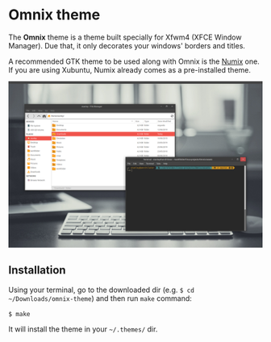 # Omnix theme

The **Omnix** theme is a theme built specially for Xfwm4 (XFCE Window Manager). Due that, it only decorates your windows' borders and titles.

A recommended GTK theme to be used along with Omnix is the [Numix](https://github.com/numixproject) one. If you are using Xubuntu, Numix already comes as a pre-installed theme.

<p align="center">
  <img src="./assets/omnix-theme-ss.png" />
</p>

## Installation

Using your terminal, go to the downloaded dir (e.g. `$ cd ~/Downloads/omnix-theme`) and then run `make` command:
```sh
$ make
```

It will install the theme in your `~/.themes/` dir.
